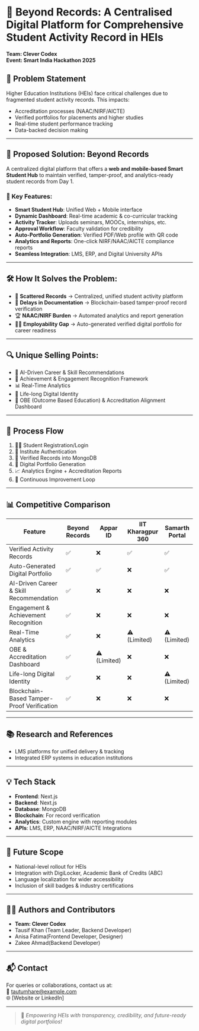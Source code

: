 # 📘 Beyond Records: A Centralised Digital Platform for Comprehensive Student Activity Record in HEIs

**Team: Clever Codex**  
**Event: Smart India Hackathon 2025**

## 🧠 Problem Statement
Higher Education Institutions (HEIs) face critical challenges due to fragmented student activity records. This impacts:
- Accreditation processes (NAAC/NIRF/AICTE)
- Verified portfolios for placements and higher studies
- Real-time student performance tracking
- Data-backed decision making

---

## 🚀 Proposed Solution: **Beyond Records**
A centralized digital platform that offers a **web and mobile-based Smart Student Hub** to maintain verified, tamper-proof, and analytics-ready student records from Day 1.

### 🔧 Key Features:
- **Smart Student Hub**: Unified Web + Mobile interface
- **Dynamic Dashboard**: Real-time academic & co-curricular tracking
- **Activity Tracker**: Uploads seminars, MOOCs, internships, etc.
- **Approval Workflow**: Faculty validation for credibility
- **Auto-Portfolio Generation**: Verified PDF/Web profile with QR code
- **Analytics and Reports**: One-click NIRF/NAAC/AICTE compliance reports
- **Seamless Integration**: LMS, ERP, and Digital University APIs

---

## 🛠 How It Solves the Problem:
- 📁 **Scattered Records** → Centralized, unified student activity platform
- 🧾 **Delays in Documentation** → Blockchain-based tamper-proof record verification
- 🏆 **NAAC/NIRF Burden** → Automated analytics and report generation
- 🧑‍🎓 **Employability Gap** → Auto-generated verified digital portfolio for career readiness

---

## 🔍 Unique Selling Points:
- 🤖 AI-Driven Career & Skill Recommendations
- 🏅 Achievement & Engagement Recognition Framework
- 📊 Real-Time Analytics
- 🧬 Life-long Digital Identity
- 🧩 OBE (Outcome Based Education) & Accreditation Alignment Dashboard

---

## 🔄 Process Flow

1. 🧑‍🎓 Student Registration/Login
2. 🏫 Institute Authentication
3. 🧾 Verified Records into MongoDB
4. 📂 Digital Portfolio Generation
5. 📈 Analytics Engine + Accreditation Reports
6. 🔁 Continuous Improvement Loop

---

## 📊 Competitive Comparison

| Feature                                      | Beyond Records     | Appar ID    | IIT Kharagpur 360     | Samarth Portal  |
|---------------------------------------------|---------------------|-------------|------------------------|-------------------|
| Verified Activity Records                   | ✅                 | ❌          | ✅                     | ✅                |
| Auto-Generated Digital Portfolio            | ✅                 | ✅          | ❌                     | ✅                |
| AI-Driven Career & Skill Recommendation     | ✅                 | ❌          | ❌                     | ❌                |
| Engagement & Achievement Recognition        | ✅                 | ❌          | ❌                     | ❌                |
| Real-Time Analytics                         | ✅                 | ❌          | ⚠️ (Limited)           | ⚠️ (Limited)      |
| OBE & Accreditation Dashboard               | ✅                 | ⚠️ (Limited)| ❌                     | ❌                |
| Life-long Digital Identity                  | ✅                 | ❌          | ❌                     | ⚠️ (Limited)                |
| Blockchain-Based Tamper-Proof Verification  | ✅                 | ❌          | ❌                     | ❌                |

---

## 📚 Research and References

- LMS platforms for unified delivery & tracking
- Integrated ERP systems in education institutions
---

## 💡 Tech Stack
- **Frontend**: Next.js
- **Backend**: Next.js
- **Database**: MongoDB
- **Blockchain**: For record verification
- **Analytics**: Custom engine with reporting modules
- **APIs**: LMS, ERP, NAAC/NIRF/AICTE Integrations

---

## 🏁 Future Scope
- National-level rollout for HEIs
- Integration with DigiLocker, Academic Bank of Credits (ABC)
- Language localization for wider accessibility
- Inclusion of skill badges & industry certifications

---

## 👨‍💻 Authors and Contributors
- **Team: Clever Codex**
- Tausif Khan (Team Leader, Backend Developer)
- Anisa Fatima(Frontend Developer, Designer)
- Zakee Ahmad(Backend Developer)

---

## 📬 Contact
For queries or collaborations, contact us at:  
📧 tautumhare@example.com  
🌐 [Website or LinkedIn]

---

> 📢 _Empowering HEIs with transparency, credibility, and future-ready digital portfolios!_

